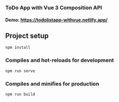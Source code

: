### ToDo App with Vue 3 Composition API


#### Demo: https://todolistapp-withvue.netlify.app/

## Project setup

```
npm install
```

### Compiles and hot-reloads for development

```
npm run serve
```

### Compiles and minifies for production

```
npm run build
```

